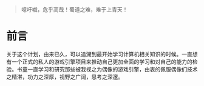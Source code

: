 > 噫吁嚱，危乎高哉！蜀道之难，难于上青天！
# 前言
关于这个计划，由来已久，可以追溯到最开始学习计算机相关知识的时候。一直想有一个正式的私人的游戏引擎项目来推动自己更加全面的学习和对自己的能力的检验。书童一直学习和研究那些被我视之为偶像的游戏引擎，由衷的佩服偶像们技术之精湛，功力之深厚，视野之广阔，思考之深邃。